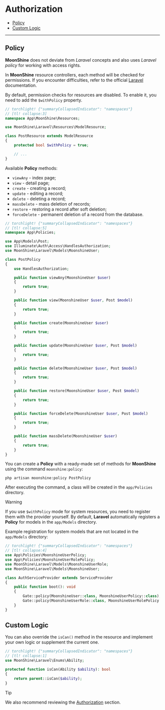 # Authorization

- [Policy](#policy)
- [Custom Logic](#is-can)

---

<a name="policy"></a>
## Policy

**MoonShine** does not deviate from _Laravel_ concepts and also uses _Laravel policy_ for working with access rights.

In **MoonShine** resource controllers, each method will be checked for permissions.
If you encounter difficulties, refer to the official [Laravel](https://laravel.com/docs/authorization#creating-policies) documentation.

By default, permission checks for resources are disabled.
To enable it, you need to add the `$withPolicy` property.

```php
// torchlight! {"summaryCollapsedIndicator": "namespaces"}
// [tl! collapse:3]
namespace App\MoonShine\Resources;

use MoonShine\Laravel\Resources\ModelResource;

class PostResource extends ModelResource
{
    protected bool $withPolicy = true;

    // ...
}
```

Available **Policy** methods:
- `viewAny` - index page;
- `view` - detail page;
- `create` - creating a record;
- `update` - editing a record;
- `delete` - deleting a record;
- `massDelete` - mass deletion of records;
- `restore` - restoring a record after soft deletion;
- `forceDelete` - permanent deletion of a record from the database.

```php
// torchlight! {"summaryCollapsedIndicator": "namespaces"}
// [tl! collapse:5]
namespace App\Policies;

use App\Models\Post;
use Illuminate\Auth\Access\HandlesAuthorization;
use MoonShine\Laravel\Models\MoonshineUser;

class PostPolicy
{
    use HandlesAuthorization;

    public function viewAny(MoonshineUser $user)
    {
        return true;
    }

    public function view(MoonshineUser $user, Post $model)
    {
        return true;
    }

    public function create(MoonshineUser $user)
    {
        return true;
    }

    public function update(MoonshineUser $user, Post $model)
    {
        return true;
    }

    public function delete(MoonshineUser $user, Post $model)
    {
        return true;
    }

    public function restore(MoonshineUser $user, Post $model)
    {
        return true;
    }

    public function forceDelete(MoonshineUser $user, Post $model)
    {
        return true;
    }

    public function massDelete(MoonshineUser $user)
    {
        return true;
    }
}
```

You can create a **Policy** with a ready-made set of methods for **MoonShine** using the command `moonshine:policy`:

```shell
php artisan moonshine:policy PostPolicy
```

After executing the command, a class will be created in the `app/Policies` directory.

> [!WARNING]
> If you use `$withPolicy` mode for system resources,
> you need to register them with the provider yourself.
> By default, **Laravel** automatically registers a **Policy** for models in the `app/Models` directory.

Example registration for system models that are not located in the `app/Models` directory:

```php
// torchlight! {"summaryCollapsedIndicator": "namespaces"}
// [tl! collapse:4]
use App\Policies\MoonshineUserPolicy;
use App\Policies\MoonshineUserRolePolicy;
use MoonShine\Laravel\Models\MoonshineUserRole;
use MoonShine\Laravel\Models\MoonshineUser;

class AuthServiceProvider extends ServiceProvider
{
    public function boot(): void
    {
        Gate::policy(MoonshineUser::class, MoonshineUserPolicy::class);
        Gate::policy(MoonshineUserRole::class, MoonshineUserRolePolicy::class);
    }
}
```

<a name="is-can"></a>
## Custom Logic

You can also override the `isCan()` method in the resource and implement your own logic or supplement the current one.

```php
// torchlight! {"summaryCollapsedIndicator": "namespaces"}
// [tl! collapse:1]
use MoonShine\Laravel\Enums\Ability;

protected function isCan(Ability $ability): bool
{
    return parent::isCan($ability);
}
```

> [!TIP]
> We also recommend reviewing the [Authorization](/docs/{{version}}/advanced/authorization) section.
